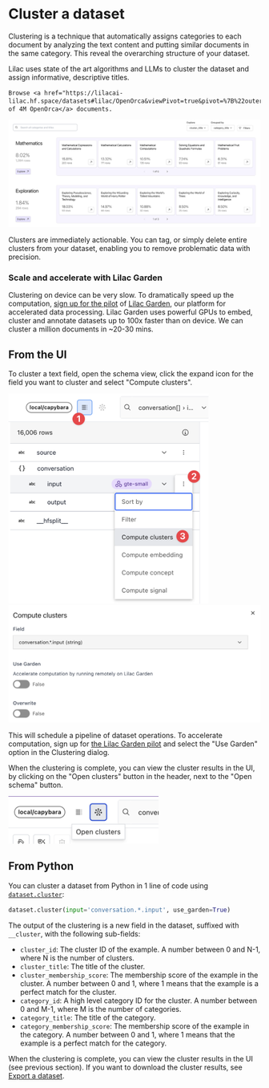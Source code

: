 # Cluster a dataset

Clustering is a technique that automatically assigns categories to each document by analyzing the
text content and putting similar documents in the same category. This reveal the overarching
structure of your dataset.

Lilac uses state of the art algorithms and LLMs to cluster the dataset and assign informative,
descriptive titles.

```{note}
Browse <a href="https://lilacai-lilac.hf.space/datasets#lilac/OpenOrca&viewPivot=true&pivot=%7B%22outerPath%22%3A%5B%22question__cluster%22%2C%22category_title%22%5D%2C%22innerPath%22%3A%5B%22question__cluster%22%2C%22cluster_title%22%5D%7D">clusters of 4M OpenOrca</a> documents.
```

<a href="https://lilacai-lilac.hf.space/datasets#lilac/OpenOrca&viewPivot=true&pivot=%7B%22outerPath%22%3A%5B%22question__cluster%22%2C%22category_title%22%5D%2C%22innerPath%22%3A%5B%22question__cluster%22%2C%22cluster_title%22%5D%7D">
  <img alt="A view of the categories and clusters" src="../_static/dataset/dataset_cluster_view.png">
</a>

Clusters are immediately actionable. You can tag, or simply delete entire clusters from your
dataset, enabling you to remove problematic data with precision.

### Scale and accelerate with Lilac Garden

Clustering on device can be very slow. To dramatically speed up the computation,
[sign up for the pilot](https://forms.gle/Gz9cpeKJccNar5Lq8) of
[Lilac Garden](https://lilacml.com/#garden), our platform for accelerated data processing. Lilac
Garden uses powerful GPUs to embed, cluster and annotate datasets up to 100x faster than on device.
We can cluster a million documents in ~20-30 mins.

<!-- TODO(smilkov): Add this when we have the "promote to a concept" feature -->
<!-- You can also take these clusters and use them to train a [Concept](../concepts/concepts.md), which is a way of pinning a cluster and detecting in-cluster examples across time and different datasets. This is a great way to ensure that
you can continue to detect, track, and address these data points in the future. -->

## From the UI

To cluster a text field, open the schema view, click the expand icon for the field you want to
cluster and select "Compute clusters".

<img width=400 alt="Clustering a dataset field" src="../_static/dataset/dataset_cluster.png">

<img width=600 alt="The clustering modal dialog" src="../_static/dataset/dataset_cluster_modal.png">

This will schedule a pipeline of dataset operations. To accelerate computation, sign up for
[the Lilac Garden pilot](https://forms.gle/Gz9cpeKJccNar5Lq8) and select the "Use Garden" option in
the Clustering dialog.

When the clustering is complete, you can view the cluster results in the UI, by clicking on the
"Open clusters" button in the header, next to the "Open schema" button.

<img width=300 alt="Opening the Cluster view" src="../_static/dataset/dataset_open_clusters.png">

## From Python

You can cluster a dataset from Python in 1 line of code using [`dataset.cluster`](#Dataset.cluster):

```python
dataset.cluster(input='conversation.*.input', use_garden=True)
```

The output of the clustering is a new field in the dataset, suffixed with `__cluster`, with the
following sub-fields:

- `cluster_id`: The cluster ID of the example. A number between 0 and N-1, where N is the number of
  clusters.
- `cluster_title`: The title of the cluster.
- `cluster_membership_score`: The membership score of the example in the cluster. A number between 0
  and 1, where 1 means that the example is a perfect match for the cluster.
- `category_id`: A high level category ID for the cluster. A number between 0 and M-1, where M is
  the number of categories.
- `category_title`: The title of the category.
- `category_membership_score`: The membership score of the example in the category. A number between
  0 and 1, where 1 means that the example is a perfect match for the category.

When the clustering is complete, you can view the cluster results in the UI (see previous section).
If you want to download the cluster results, see [Export a dataset](dataset_export.md).
